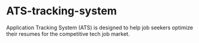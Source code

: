 # ATS-tracking-system

Application Tracking System (ATS) is  designed to help job seekers optimize their resumes for the competitive tech job market. 
